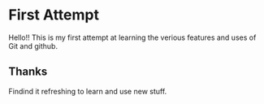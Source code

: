 # First Attempt

Hello!! This is my first attempt at learning the verious features and uses of Git and github.

## Thanks

Findind it refreshing to learn and use new stuff.
